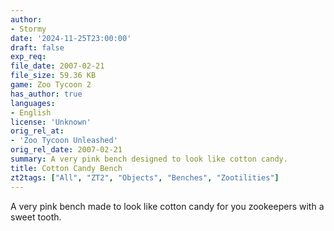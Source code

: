 ```yaml
---
author:
- Stormy
date: '2024-11-25T23:00:00'
draft: false
exp_req:
file_date: 2007-02-21
file_size: 59.36 KB
game: Zoo Tycoon 2
has_author: true
languages:
- English
license: 'Unknown'
orig_rel_at:
- 'Zoo Tycoon Unleashed'
orig_rel_date: 2007-02-21
summary: A very pink bench designed to look like cotton candy.
title: Cotton Candy Bench
zt2tags: ["All", "ZT2", "Objects", "Benches", "Zootilities"]
---
```

A very pink bench made to look like cotton candy for you zookeepers with a sweet tooth.
